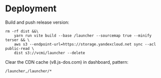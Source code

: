 # Deployment

Build and push release version:

```
rm -rf dist &&\
    yarn run vite build --base /launcher --sourcemap true --minify terser && \
    aws s3 --endpoint-url=https://storage.yandexcloud.net sync --acl public-read \
    dist s3://vcmi/launcher --delete 
```

Clear the CDN cache (v8.js-dos.com) in dashboard, pattern:
```
/launcher,/launcher/*
```